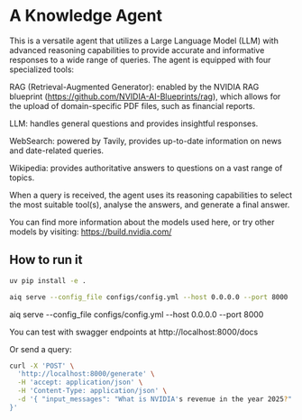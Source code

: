 # A Knowledge Agent 

This is a versatile agent that utilizes a Large Language Model (LLM) with advanced reasoning capabilities to provide accurate and informative responses to a wide range of queries. The agent is equipped with four specialized tools:

RAG (Retrieval-Augmented Generator): enabled by the NVIDIA RAG blueprint (https://github.com/NVIDIA-AI-Blueprints/rag), which allows for the upload of domain-specific PDF files, such as financial reports.

LLM: handles general questions and provides insightful responses.

WebSearch: powered by Tavily, provides up-to-date information on news and date-related queries.

Wikipedia: provides authoritative answers to questions on a vast range of topics.

When a query is received, the agent uses its reasoning capabilities to select the most suitable tool(s), analyse the answers, and generate a final answer.

You can find more information about the models used here, or try other models by visiting: https://build.nvidia.com/


## How to run it

```bash
uv pip install -e .
```

```bash
aiq serve --config_file configs/config.yml --host 0.0.0.0 --port 8000
```
aiq serve --config_file configs/config.yml --host 0.0.0.0 --port 8000

You can test with swagger endpoints at http://localhost:8000/docs

Or send a query:

```bash
curl -X 'POST' \
  'http://localhost:8000/generate' \
  -H 'accept: application/json' \
  -H 'Content-Type: application/json' \
  -d '{ "input_messages": "What is NVIDIA's revenue in the year 2025?"
}'
```




